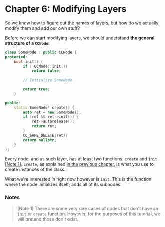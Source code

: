 # Chapter 6: Modifying Layers

So we know how to figure out the names of layers, but how do we actually modify them and add our own stuff?

Before we can start modifying layers, we should understand **the general structure of a `CCNode`**:

```cpp
class SomeNode : public CCNode {
protected:
    bool init() {
        if (!CCNode::init())
            return false;
        
        // Initialize SomeNode

        return true;
    }

public:
    static SomeNode* create() {
        auto ret = new SomeNode();
        if (ret && ret->init()) {
            ret->autorelease();
            return ret;
        }
        CC_SAFE_DELETE(ret);
        return nullptr;
    }
};
```

Every node, and as such layer, has at least two functions: `create` and `init` [[Note 1]](#notes). `create`, as explained [in the previous chapter](/docs/handbook/chap5.md), is what you use to create instances of the class.

What we're interested in right now however is `init`. This is the function where the node initializes itself; adds all of its subnodes

### Notes

> [Note 1] There are some very rare cases of nodes that don't have an `init` or `create` function. However, for the purposes of this tutorial, we will pretend those don't exist.

